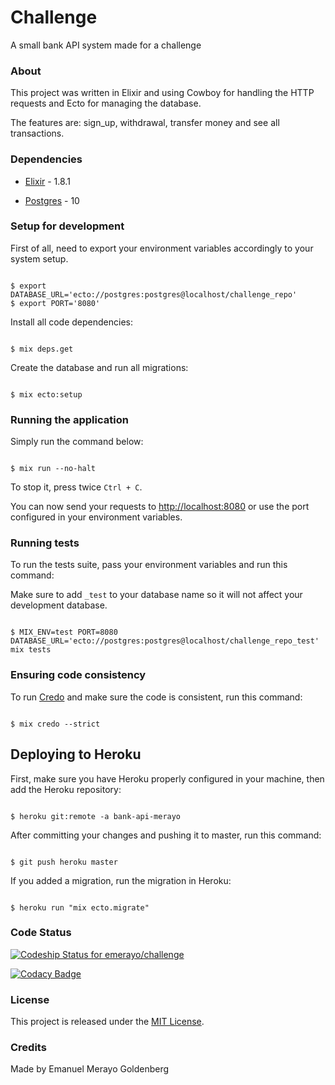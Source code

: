 # Challenge

A small bank API system made for a challenge

### About

This project was written in Elixir and using Cowboy for handling the HTTP requests and Ecto for managing the database.

The features are: sign_up, withdrawal, transfer money and see all transactions.

### Dependencies

* [Elixir](https://elixir-lang.org/install.html) - 1.8.1

* [Postgres](https://www.postgresql.org/docs/10/tutorial-install.html) - 10

### Setup for development

First of all, need to export  your environment variables accordingly to your system setup.

```

$ export DATABASE_URL='ecto://postgres:postgres@localhost/challenge_repo'
$ export PORT='8080'

```

Install all code dependencies:

```

$ mix deps.get

```

Create the database and run all migrations:

```

$ mix ecto:setup

```

### Running the application

Simply run the command below:

```

$ mix run --no-halt

```

To stop it, press twice `Ctrl + C`.

You can now send your requests to [http://localhost:8080](http://localhost:8080) or use the port configured in your environment variables.

### Running tests

To run the tests suite, pass your environment variables and run this command:

Make sure to add `_test` to your database name so it will not affect your development database.

```

$ MIX_ENV=test PORT=8080 DATABASE_URL='ecto://postgres:postgres@localhost/challenge_repo_test' mix tests

```

### Ensuring code consistency

To run [Credo](https://github.com/rrrene/credo) and make sure the code is consistent, run this command:

```

$ mix credo --strict

```

## Deploying to Heroku

First, make sure you have Heroku properly configured in your machine, then add the Heroku repository:

```

$ heroku git:remote -a bank-api-merayo

```

After committing your changes and pushing it to master, run this command:

```

$ git push heroku master

```

If you added a migration, run the migration in Heroku:

```

$ heroku run "mix ecto.migrate"

```

### Code Status

[![Codeship Status for emerayo/challenge](https://app.codeship.com/projects/3ab3b4a0-483f-0137-a8b9-32f2faa68042/status?branch=master)](https://app.codeship.com/projects/337799)

[![Codacy Badge](https://api.codacy.com/project/badge/Grade/6f23b961ec5c4a06a3667b2c407e0973)](https://www.codacy.com/app/emerayo/challenge?utm_source=github.com&amp;utm_medium=referral&amp;utm_content=emerayo/challenge&amp;utm_campaign=Badge_Grade)

### License

This project is released under the [MIT License](https://opensource.org/licenses/MIT).

### Credits

Made by Emanuel Merayo Goldenberg
